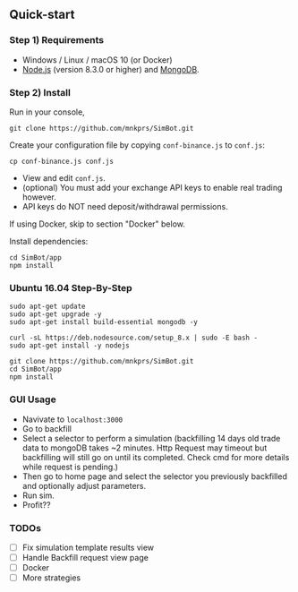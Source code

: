 
## Quick-start

### Step 1) Requirements

- Windows / Linux / macOS 10 (or Docker)
- [Node.js](https://nodejs.org/) (version 8.3.0 or higher) and [MongoDB](https://www.mongodb.com/).

### Step 2) Install 

Run in your console,

```
git clone https://github.com/mnkprs/SimBot.git
```

Create your configuration file by copying `conf-binance.js` to `conf.js`:

```
cp conf-binance.js conf.js
```

- View and edit `conf.js`.
- (optional) You must add your exchange API keys to enable real trading however.
- API keys do NOT need deposit/withdrawal permissions.

If using Docker, skip to section "Docker" below.

Install dependencies:

```
cd SimBot/app
npm install
```

### Ubuntu 16.04 Step-By-Step

```
sudo apt-get update
sudo apt-get upgrade -y
sudo apt-get install build-essential mongodb -y

curl -sL https://deb.nodesource.com/setup_8.x | sudo -E bash -
sudo apt-get install -y nodejs

git clone https://github.com/mnkprs/SimBot.git
cd SimBot/app
npm install

```
### GUI Usage

- Navivate to ```localhost:3000```
- Go  to backfill
- Select a selector to perform a simulation (backfilling 14 days old trade data to mongoDB takes ~2 minutes. Http Request may timeout but backfilling will still go on until its completed. Check cmd for more details while request is pending.)
- Then go to home page and select the selector you previously backfilled and optionally adjust parameters.
- Run sim.
- Profit??
### TODOs
- [ ] Fix simulation template results view
- [ ] Handle Backfill request view page
- [ ] Docker
- [ ] More strategies